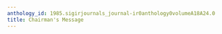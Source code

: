 ```yaml
---
anthology_id: 1985.sigirjournals_journal-ir0anthology0volumeA18A24.0
title: Chairman's Message
---
```

